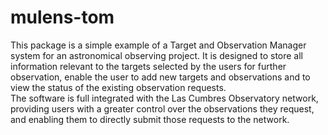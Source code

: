 # mulens-tom

This package is a simple example of a Target and Observation Manager system for an astronomical observing project.  It is designed to store all information relevant to the targets selected by the users for further observation, enable the user to add new targets and observations and to view the status of the existing observation requests.  
The software is full integrated with the Las Cumbres Observatory network, providing users with a greater control over the observations they request, and enabling them to directly submit those requests to the network.  